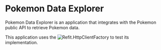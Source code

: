 # Pokemon Data Explorer


Pokemon Data Explorer is an application that integrates with the Pokemon public API to retrieve Pokemon data.

This application uses the ![Refit.HttpClientFactory](https://www.nuget.org/packages/refit.httpclientfactory) to test its implementation.
